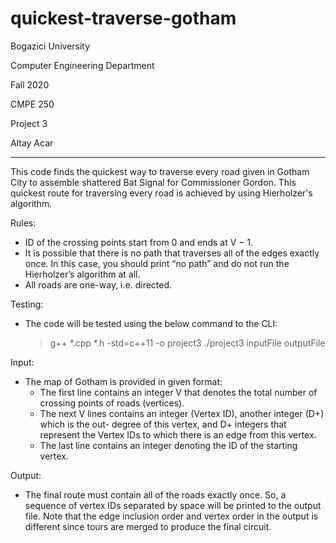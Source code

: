 # quickest-traverse-gotham

Bogazici University

Computer Engineering Department

Fall 2020

CMPE 250

Project 3

Altay Acar

***

This code finds the quickest way to traverse every road given in Gotham City to assemble shattered Bat Signal for Commissioner Gordon. This quickest route for traversing every road is achieved by using Hierholzer's algorithm.

Rules:
- ID of the crossing points start from 0 and ends at V − 1.
- It is possible that there is no path that traverses all of the edges exactly once. In this case, you should print “no path” and do not run the Hierholzer’s algorithm at all.
- All roads are one-way, i.e. directed.

Testing:
- The code will be tested using the below command to the CLI:
  > g++ *.cpp *.h -std=c++11 -o project3
  > ./project3 inputFile outputFile

Input:
- The map of Gotham is provided in given format:
  - The first line contains an integer V that denotes the total number of crossing points of roads (vertices).
  - The next V lines contains an integer (Vertex ID), another integer (D+) which is the out- degree of this vertex, and D+ integers that represent the Vertex IDs to which there is an edge from this vertex.
  - The last line contains an integer denoting the ID of the starting vertex.

Output:
- The final route must contain all of the roads exactly once. So, a sequence of vertex IDs separated by space will be printed to the output file. Note that the edge inclusion order and vertex order in the output is different since tours are merged to produce the final circuit.

